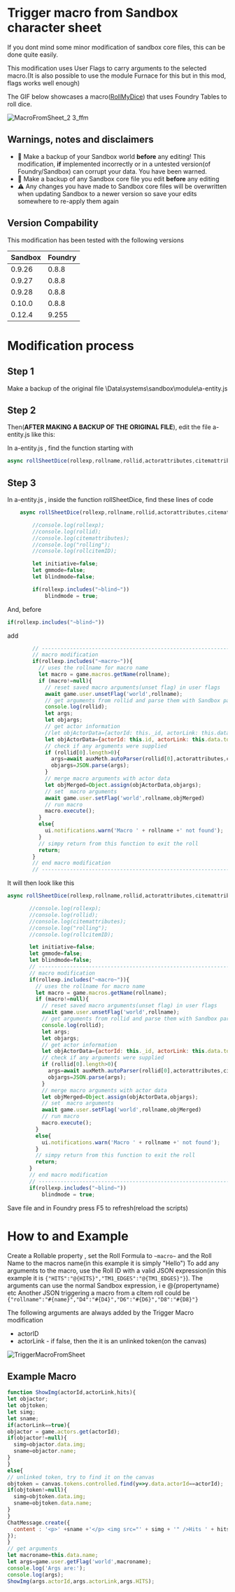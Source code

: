 # Trigger macro from Sandbox character sheet
If you dont mind some minor modification of sandbox core files, this can be done quite easily.

This modification uses User Flags to carry arguments to the selected macro.(It is also possible to use the module Furnace for this but in this mod, flags works well enough)

The GIF below showcases a macro([RollMyDice](https://github.com/Anderware/Foundry-Vtt-Sandbox-Macros/tree/main/Macros/Roll%20My%20Dice)) that uses Foundry Tables to roll dice.

![MacroFromSheet_2 3_ffm](https://user-images.githubusercontent.com/81265884/130851674-ce0be728-d217-4164-894e-c8f890202fe6.gif)

##  Warnings, notes and disclaimers
* :pushpin: Make a backup of your Sandbox world __**before**__ any editing! This modification, **if** implemented incorrectly or in a untested version(of Foundry/Sandbox) can corrupt your data. You have been warned.
* :pushpin: Make a backup of any Sandbox core file you edit __**before**__ any editing
* :warning: Any changes you have made to Sandbox core files will be overwritten when updating Sandbox to a newer version so save your edits somewhere to re-apply them again 

## Version Compability
This modification has been tested with the following versions

Sandbox  | Foundry
-------  | -------
0.9.26   | 0.8.8   
0.9.27   | 0.8.8   
0.9.28   | 0.8.8   
0.10.0   | 0.8.8   
0.12.4   | 9.255 



# Modification process
## Step 1
Make a backup of the original file \Data\systems\sandbox\module\a-entity.js
## Step 2
Then(**AFTER MAKING A BACKUP OF THE ORIGINAL FILE**), edit the file a-entity.js like this:

In a-entity.js , find the function starting with 
``` javascript 
async rollSheetDice(rollexp,rollname,rollid,actorattributes,citemattributes,number=1,target=null)
```
## Step 3
In a-entity.js , inside the function rollSheetDice, find these lines of code
``` javascript
    async rollSheetDice(rollexp,rollname,rollid,actorattributes,citemattributes,number=1,target=null,rollcitemID = null){

        //console.log(rollexp);
        //console.log(rollid);
        //console.log(citemattributes);
        //console.log("rolling");
        //console.log(rollcitemID);

        let initiative=false;
        let gmmode=false;
        let blindmode=false;

        if(rollexp.includes("~blind~"))
            blindmode = true;
```

And, before 
```javascript
if(rollexp.includes("~blind~"))
 ```
add
```javascript
        // ----------------------------------------------------------------
        // macro modification
        if(rollexp.includes("~macro~")){
          // uses the rollname for macro name
          let macro = game.macros.getName(rollname);  
          if (macro!=null){                  
            // reset saved macro arguments(unset flag) in user flags
            await game.user.unsetFlag('world',rollname); 
            // get arguments from rollid and parse them with Sandbox parser 
            console.log(rollid);                     
            let args;
            let objargs;       
            // get actor information
            //let objActorData={actorId: this._id, actorLink: this.data.token.actorLink};   // for Sandbox pre 0.12     
            let objActorData={actorId: this.id, actorLink: this.data.token.actorLink}; 
            // check if any arguments were supplied
            if (rollid[0].length>0){
              args=await auxMeth.autoParser(rollid[0],actorattributes,citemattributes,true,false,number);
              objargs=JSON.parse(args);               
            }                                                  
            // merge macro arguments with actor data
            let objMerged=Object.assign(objActorData,objargs);              
            // set  macro arguments
            await game.user.setFlag('world',rollname,objMerged)
            // run macro
            macro.execute();
          }
          else{
            ui.notifications.warn('Macro ' + rollname +' not found');
          }    
          // simpy return from this function to exit the roll
          return;
        }
        // end macro modification
        // ----------------------------------------------------------------
 ```
 It will then look like this
 
 ``` javascript
async rollSheetDice(rollexp,rollname,rollid,actorattributes,citemattributes,number=1,target=null,rollcitemID = null){

        //console.log(rollexp);
        //console.log(rollid);
        //console.log(citemattributes);
        //console.log("rolling");
        //console.log(rollcitemID);

        let initiative=false;
        let gmmode=false;
        let blindmode=false;
        // ----------------------------------------------------------------
        // macro modification
        if(rollexp.includes("~macro~")){
          // uses the rollname for macro name
          let macro = game.macros.getName(rollname);  
          if (macro!=null){                  
            // reset saved macro arguments(unset flag) in user flags
            await game.user.unsetFlag('world',rollname); 
            // get arguments from rollid and parse them with Sandbox parser 
            console.log(rollid);                     
            let args;
            let objargs;       
            // get actor information
            let objActorData={actorId: this._id, actorLink: this.data.token.actorLink};         
            // check if any arguments were supplied
            if (rollid[0].length>0){
              args=await auxMeth.autoParser(rollid[0],actorattributes,citemattributes,true,false,number);
              objargs=JSON.parse(args);               
            }                                                  
            // merge macro arguments with actor data
            let objMerged=Object.assign(objActorData,objargs);              
            // set  macro arguments
            await game.user.setFlag('world',rollname,objMerged)
            // run macro
            macro.execute();
          }
          else{
            ui.notifications.warn('Macro ' + rollname +' not found');
          }    
          // simpy return from this function to exit the roll
          return;
        }
        // end macro modification
        // ----------------------------------------------------------------
        if(rollexp.includes("~blind~"))
            blindmode = true;
```
 Save file and in Foundry press F5 to refresh(reload the scripts)
 
 # How to and Example 
 Create a Rollable property , set the Roll Formula to ```~macro~``` and the Roll Name to the macros name(in this example it is simply "Hello")
 To add any arguments to the macro, use the Roll ID with a valid JSON expression(in this example it is ```{"HITS":"@{HITS}","TM1_EDGES":"@{TM1_EDGES}"}```).
 The arguments can use the normal Sandbox expression, i e @{propertyname} etc
 Another JSON triggering a macro from a cItem roll could be ```{"rollname":"#{name}","D4":"#{D4}","D6":"#{D6}","D8":"#{D8}"}```
 
 The following arguments are always added by the Trigger Macro modification
 * actorID
 * actorLink - if false, then the it is an unlinked token(on the canvas)
 
 ![TriggerMacroFromSheet](https://user-images.githubusercontent.com/81265884/130613735-ce154a1f-106c-43de-8f89-1a12d6fd5cb9.jpg)

 ## Example Macro
  ``` javascript
function ShowImg(actorId,actorLink,hits){
let objactor;
let objtoken; 
let simg;
let sname;
if(actorLink==true){
  objactor = game.actors.get(actorId);
  if(objactor!=null){
    simg=objactor.data.img;
    sname=objactor.name;         
  }
}
else{        
  // unlinked token, try to find it on the canvas        
  objtoken = canvas.tokens.controlled.find(y=>y.data.actorId==actorId);
  if(objtoken!=null){
    simg=objtoken.data.img;
    sname=objtoken.data.name;
  }           
}
ChatMessage.create({
    content : '<p>' +sname +'</p> <img src="' + simg + '" />Hits ' + hits
  });
}
// get arguments
let macroname=this.data.name;
let args=game.user.getFlag('world',macroname);
console.log('Args are:');
console.log(args);
ShowImg(args.actorId,args.actorLink,args.HITS);
```
 
 
